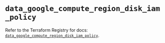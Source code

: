 # `data_google_compute_region_disk_iam_policy`

Refer to the Terraform Registry for docs: [`data_google_compute_region_disk_iam_policy`](https://registry.terraform.io/providers/hashicorp/google-beta/6.26.0/docs/data-sources/google_compute_region_disk_iam_policy).
